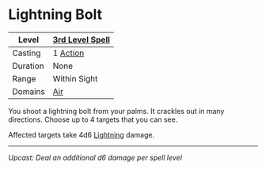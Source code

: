 # Lightning Bolt

| Level    | [3rd Level Spell](3rd%20Level%20Spells.md)                            |
| -------- | --------------------------------------------------------------------- |
| Casting  | 1 [Action](../../../../Game%20Procedures/Core%20Procedures/Action.md) |
| Duration | None                                                                  |
| Range    | Within Sight                                                          |
| Domains  | [Air](../../Spell%20Domains/Air.md)                                   |

You shoot a lightning bolt from your palms. It crackles out in many directions. Choose up to 4 targets that you can see.

Affected targets take 4d6 [Lightning](../../../../Game%20Procedures/Combat/Damage%20Types/Lightning.md) damage.

---
*Upcast: Deal an additional d6 damage per spell level*
